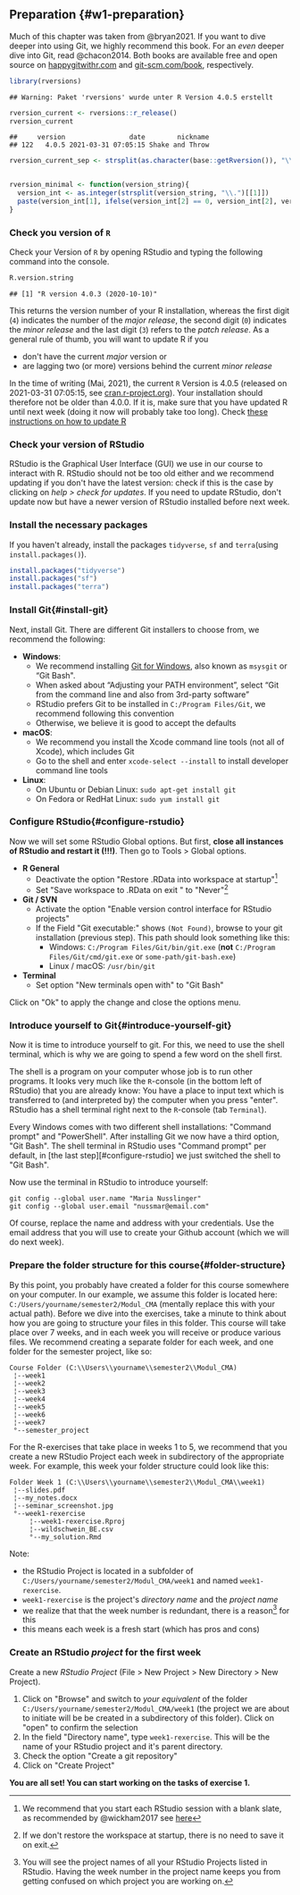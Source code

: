 ## Preparation {#w1-preparation}

Much of this chapter was taken from @bryan2021. If you want to dive deeper into using Git, we highly recommend this book. For an *even* deeper dive into Git, read @chacon2014. Both books are available free and open source on [happygitwithr.com](https://happygitwithr.com/) and [git-scm.com/book](https://git-scm.com/book/), respectively. 


```r
library(rversions)
```

```
## Warning: Paket 'rversions' wurde unter R Version 4.0.5 erstellt
```

```r
rversion_current <- rversions::r_release()
rversion_current
```

```
##     version                date        nickname
## 122   4.0.5 2021-03-31 07:05:15 Shake and Throw
```

```r
rversion_current_sep <- strsplit(as.character(base::getRversion()), "\\.")[[1]]


rversion_minimal <- function(version_string){
  version_int <- as.integer(strsplit(version_string, "\\.")[[1]])
  paste(version_int[1], ifelse(version_int[2] == 0, version_int[2], version_int[2]-1), 0,sep = ".")
}
```


### Check you version of `R`

Check your Version of `R` by opening RStudio and typing the following command into the console. 


```r
R.version.string
```

```
## [1] "R version 4.0.3 (2020-10-10)"
```

This returns the version number of your R installation, whereas the first digit (`4`) indicates the number of the *major release*, the second digit  (`0`) indicates the *minor release* and the last digit (`3`) refers to the *patch release*. As a general rule of thumb, you will want to update R if you

- don't have the current *major* version or
- are lagging two (or more) versions behind the current *minor release*

In the time of writing (Mai, 2021), the current `R` Version is 4.0.5 (released on 2021-03-31 07:05:15, see [cran.r-project.org](https://cran.r-project.org/)). Your installation should therefore not be older than 4.0.0. If it is, make sure that you have updated R until next week (doing it now will probably take too long). Check [these instructions on how to update R](https://www.linkedin.com/pulse/3-methods-update-r-rstudio-windows-mac-woratana-ngarmtrakulchol/)


### Check your version of RStudio

RStudio is the Graphical User Interface (GUI) we use in our course to interact with R. RStudio should not be too old either and we recommend updating if you don't have the latest version: check if this is the case by clicking on *help > check for updates*. If you need to update RStudio, don't update now but have a newer version of RStudio installed before next week. 


### Install the necessary packages

If you haven't already, install the packages `tidyverse`, `sf` and `terra`(using `install.packages()`). 


```r
install.packages("tidyverse")
install.packages("sf")
install.packages("terra")
```


### Install Git{#install-git}

Next, install Git. There are different Git installers to choose from, we recommend the following:

<!-- If you are not sure whether you already have Git installed or not, you can verify this by typing `git --version` in the terminal. If this command returns a version number you have Git installed already and might only need to update it. If this command returns `git: command not found` (or something similar), you will need to install Git first. -->


- **Windows**: 
  - We recommend installing [Git for Windows](https://gitforwindows.org/), also known as `msysgit` or “Git Bash". 
  - When asked about “Adjusting your PATH environment”, select “Git from the command line and also from 3rd-party software”
  - RStudio prefers Git to be installed in `C:/Program Files/Git`, we recommend following this convention
  - Otherwise, we believe it is good to accept the defaults
- **macOS**:  
  - We recommend you install the Xcode command line tools (not all of Xcode), which includes Git
  - Go to the shell and enter `xcode-select --install` to install developer command line tools
- **Linux**: 
  - On Ubuntu or Debian Linux: `sudo apt-get install git`
  - On Fedora or RedHat Linux: `sudo yum install git`
  


### Configure RStudio{#configure-rstudio}

Now we will set some RStudio Global options. But first, **close all instances of RStudio and restart it (!!!)**. Then go to Tools > Global options. 

- **R General**
  - Deactivate the option "Restore .RData into workspace at startup"[^restore]
  - Set "Save workspace to .RData on exit " to "Never"[^saveworkspace]
- **Git / SVN**
  - Activate the option "Enable version control interface for RStudio projects"
  - If the Field "Git executable:" shows `(Not Found)`, browse to your git installation (previous step). This path should look something like this:
    - Windows: `C:/Program Files/Git/bin/git.exe` (**not** `C:/Program Files/Git/cmd/git.exe` or `some-path/git-bash.exe`)
    - Linux / macOS: `/usr/bin/git`
- **Terminal**
  - Set option "New terminals open with" to "Git Bash" 
  
Click on "Ok" to apply the change and close the options menu.

[^restore]: We recommend that you start each RStudio session with a blank slate, as recommended by @wickham2017 see [here](https://r4ds.had.co.nz/workflow-projects.html)
[^saveworkspace]: If we don't restore the workspace at startup, there is no need to save it on exit.



### Introduce yourself to Git{#introduce-yourself-git}

Now it is time to introduce yourself to git. For this, we need to use the shell terminal, which is why we are going to spend a few word on the shell first. 

The shell is a program on your computer whose job is to run other programs. It looks very much like the `R`-console (in the bottom left of RStudio) that you are already know: You have a place to input text which is transferred to (and interpreted by) the computer when you press "enter". RStudio has a shell terminal right next to the `R`-console (tab `Terminal`).

Every Windows comes with two different shell installations: "Command prompt" and "PowerShell". After installing Git we now have a third option, "Git Bash". The shell terminal in RStudio uses "Command prompt" per default, in [the last step][#configure-rstudio] we just switched the shell to "Git Bash".

Now use the terminal in RStudio to introduce yourself:

```
git config --global user.name "Maria Nusslinger"
git config --global user.email "nussmar@email.com"
```

Of course, replace the name and address with your credentials. Use the email address that you will use to create your Github account (which we will do next week).



### Prepare the folder structure for this course{#folder-structure}




By this point, you probably have created a folder for this course somewhere on your computer. In our example, we assume this folder is located here: `C:/Users/yourname/semester2/Modul_CMA` (mentally replace this with your actual path). Before we dive into the exercises, take a minute to think about how you are going to structure your files in this folder. This course will take place over 7 weeks, and in each week you will receive or produce various files. We recommend creating a separate folder for each week, and one folder for the semester project, like so:





```
Course Folder (C:\\Users\\yourname\\semester2\\Modul_CMA)
 ¦--week1                                                
 ¦--week2                                                
 ¦--week3                                                
 ¦--week4                                                
 ¦--week5                                                
 ¦--week6                                                
 ¦--week7                                                
 °--semester_project 
```


For the R-exercises that take place in weeks 1 to 5, we recommend that you create a new RStudio Project each week in subdirectory of the appropriate week. For example, this week your folder structure could look like this: 





```
Folder Week 1 (C:\\Users\\yourname\\semester2\\Modul_CMA\\week1)
 ¦--slides.pdf                                                  
 ¦--my_notes.docx                                               
 ¦--seminar_screenshot.jpg                                      
 °--week1-rexercise                                             
     ¦--week1-rexercise.Rproj                                   
     ¦--wildschwein_BE.csv                                      
     °--my_solution.Rmd   
```


Note: 

- the RStudio Project is located in a subfolder of `C:/Users/yourname/semester2/Modul_CMA/week1` and named `week1-rexercise`.
- `week1-rexercise` is the project's *directory name* and the *project name*
- we realize that that the week number is redundant, there is a reason[^redundancy] for this
- this means each week is a fresh start (which has pros and cons)

[^redundancy]: You will see the project names of all your RStudio Projects listed in RStudio. Having the week number in the project name keeps you from getting confused on which project you are working on.


### Create an RStudio *project* for the first week


Create a new *RStudio Project* (File > New Project > New Directory > New Project). 

1. Click on "Browse" and switch to *your equivalent* of the folder `C:/Users/yourname/semester2/Modul_CMA/week1` (the project we are about to initiate will be be created in a subdirectory of this folder). Click on "open" to confirm the selection
2. In the field "Directory name", type `week1-rexercise`. This will be the name of your RStudio project and it's parent directory.
3. Check the option "Create a git repository"
4. Click on "Create Project"


**You are all set! You can start working on the tasks of exercise 1.**    

<!-- Create a new .R (or .Rmd) File and divide it into the sections necessary in a classical Data Science workflow. In .R Files, "Sections" can be created within RStudio by adding Comments (`#`) with at least 4 trailing dashes, equal, or pound signs ( `-`, `=`,`#`). In .Rmd Files, their are created with leading pound signs (`#`). -->

<!-- Sections allow code folding (try clicking on the small triangle next to the line number) and facilitate navigation (try the shortcut: `Shift`+`Alt`+`J`). We recommend following sections: -->

<!-- - Loading environment / libraries -->
<!-- - Data import -->
<!-- - Data cleansing -->
<!-- - Data analysis and visualization -->





















